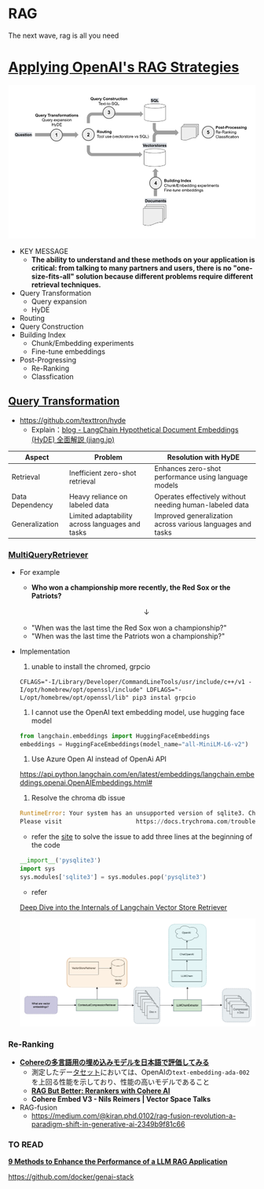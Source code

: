 
# RAG
The next wave, rag is all you need

# **[Applying OpenAI's RAG Strategies](https://blog.langchain.dev/applying-openai-rag/)**

![RAG](imgs/rag.png)

- KEY MESSAGE
    - **The ability to understand and these methods on your application is critical: from talking to many partners and users, there is no "one-size-fits-all" solution because different problems require different retrieval techniques.**
- Query Transformation
    - Query expansion
    - HyDE
- Routing
- Query Construction
- Building Index
    - Chunk/Embedding experiments
    - Fine-tune embeddings
- Post-Progressing
    - Re-Ranking
    - Classfication

## [Query Transformation](https://blog.langchain.dev/query-transformations/)

- https://github.com/texttron/hyde
    - Explain：[blog - LangChain Hypothetical Document Embeddings (HyDE) 全面解説 (jiang.jp)](https://www.jiang.jp/posts/20230510_hyde_detailed/)

| Aspect | Problem | Resolution with HyDE |
| --- | --- | --- |
| Retrieval | Inefficient zero-shot retrieval | Enhances zero-shot performance using language models |
| Data Dependency | Heavy reliance on labeled data | Operates effectively without needing human-labeled data |
| Generalization | Limited adaptability across languages and tasks | Improved generalization across various languages and tasks |

### **[MultiQueryRetriever](https://python.langchain.com/docs/modules/data_connection/retrievers/MultiQueryRetriever)**

- For example
    - ****Who won a championship more recently, the Red Sox or the Patriots?****
    
    　　　　　　　　　　　　　　　　　　↓
    
    - "When was the last time the Red Sox won a championship?"
    - "When was the last time the Patriots won a championship?"
- Implementation
    1. unable to install the chromed, grpcio
    
    ```
    CFLAGS="-I/Library/Developer/CommandLineTools/usr/include/c++/v1 -I/opt/homebrew/opt/openssl/include" LDFLAGS="-L/opt/homebrew/opt/openssl/lib" pip3 instal grpcio
    ```
    
    1. I cannot use the OpenAI text embedding model, use hugging face model
    
    ```python
    from langchain.embeddings import HuggingFaceEmbeddings
    embeddings = HuggingFaceEmbeddings(model_name="all-MiniLM-L6-v2")
    ```
    
    1. Use Azure Open AI instead of OpenAi API
    
    https://api.python.langchain.com/en/latest/embeddings/langchain.embeddings.openai.OpenAIEmbeddings.html#
    
    1. Resolve the chroma db issue
    
    ```python
    RuntimeError: Your system has an unsupported version of sqlite3. Chroma                     requires sqlite3 >= 3.35.0.
    Please visit                     https://docs.trychroma.com/troubleshooting#sqlite to learn how                     to upgrade.
    ```
    
    - refer the [site](https://docs.trychroma.com/troubleshooting#sqlite) to solve the issue to add three lines at the beginning of the code
    
    ```python
    __import__('pysqlite3')
    import sys
    sys.modules['sqlite3'] = sys.modules.pop('pysqlite3')
    ```
    
    - refer
    
    [Deep Dive into the Internals of Langchain Vector Store Retriever](https://rito.hashnode.dev/deep-dive-into-the-internals-of-langchain-vector-store-retriever)
    
    ![Vector-store](imgs/vector-store.png)
    

### Re-Ranking

- **[Cohereの多言語用の埋め込みモデルを日本語で評価してみる](https://hironsan.hatenablog.com/entry/2023/11/06/133504)**
    - 測定したデー[タセット](https://d.hatena.ne.jp/keyword/%A5%BF%A5%BB%A5%C3%A5%C8)においては、OpenAIの`text-embedding-ada-002`を上回る性能を示しており、性能の高いモデルであること
    - **[RAG But Better: Rerankers with Cohere AI](https://www.youtube.com/watch?v=Uh9bYiVrW_s)**
    - ****Cohere Embed V3 - Nils Reimers | Vector Space Talks****
- RAG-fusion
    - https://medium.com/@kiran.phd.0102/rag-fusion-revolution-a-paradigm-shift-in-generative-ai-2349b9f81c66

### **TO READ**

**[9 Methods to Enhance the Performance of a LLM RAG Application](https://tam159.medium.com/9-methods-to-enhance-the-performance-of-a-llm-rag-application-3bedfdc842e1)**

https://github.com/docker/genai-stack